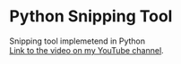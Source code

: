 # Python Snipping Tool
Snipping tool implemetend in Python<br>
[Link to the video on my YouTube channel](https://www.youtube.com/watch?v=e2zePSUGwaA).
